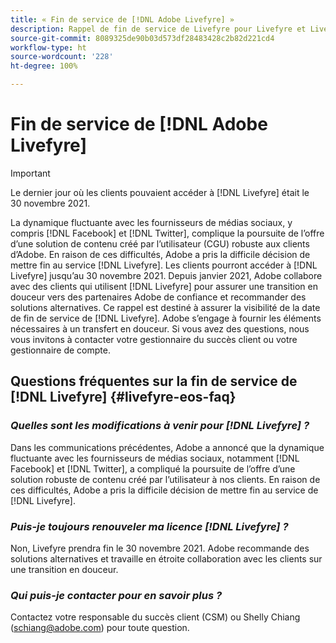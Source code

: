 ```yaml
---
title: « Fin de service de [!DNL Adobe Livefyre] »
description: Rappel de fin de service de Livefyre pour Livefyre et Livefyre Studio.
source-git-commit: 8089325de90b03d573df28483428c2b82d221cd4
workflow-type: ht
source-wordcount: '228'
ht-degree: 100%

---
```


# Fin de service de [!DNL Adobe Livefyre]

>[!IMPORTANT]
>
>Le dernier jour où les clients pouvaient accéder à [!DNL Livefyre] était le 30 novembre 2021.

La dynamique fluctuante avec les fournisseurs de médias sociaux, y compris [!DNL Facebook] et [!DNL Twitter], complique la poursuite de l’offre d’une solution de contenu créé par l’utilisateur (CGU) robuste aux clients d’Adobe. En raison de ces difficultés, Adobe a pris la difficile décision de mettre fin au service [!DNL Livefyre]. Les clients pourront accéder à [!DNL Livefyre] jusqu’au 30 novembre 2021. Depuis janvier 2021, Adobe collabore avec des clients qui utilisent [!DNL Livefyre] pour assurer une transition en douceur vers des partenaires Adobe de confiance et recommander des solutions alternatives. Ce rappel est destiné à assurer la visibilité de la date de fin de service de [!DNL Livefyre]. Adobe s’engage à fournir les éléments nécessaires à un transfert en douceur. Si vous avez des questions, nous vous invitons à contacter votre gestionnaire du succès client ou votre gestionnaire de compte.

## Questions fréquentes sur la fin de service de [!DNL Livefyre] {#livefyre-eos-faq}

### **_Quelles sont les modifications à venir pour [!DNL Livefyre] ?_**

Dans les communications précédentes, Adobe a annoncé que la dynamique fluctuante avec les fournisseurs de médias sociaux, notamment [!DNL Facebook] et [!DNL Twitter], a compliqué la poursuite de l’offre d’une solution robuste de contenu créé par l’utilisateur à nos clients. En raison de ces difficultés, Adobe a pris la difficile décision de mettre fin au service de [!DNL Livefyre].

### **_Puis-je toujours renouveler ma licence [!DNL Livefyre] ?_**

Non, Livefyre prendra fin le 30 novembre 2021. Adobe recommande des solutions alternatives et travaille en étroite collaboration avec les clients sur une transition en douceur.

### **_Qui puis-je contacter pour en savoir plus ?_**

Contactez votre responsable du succès client (CSM) ou Shelly Chiang (schiang@adobe.com) pour toute question.
